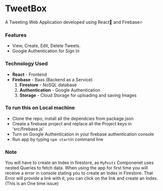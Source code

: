 # TweetBox
A Tweeting Web Application developed using React🚀 and Firebase🔥

### Features 
* View, Create, Edit, Delete Tweets.
* Google Authentication for Sign In

### Technology Used
* **React** - Frontend
* **Firebase** - Baas (Backend as a Service)
    1. **Firestore** - NoSQL database
    2. **Authentication** - Google Authentication
    3. **Storage** - Cloud Storage for uploading and saving Images

### To run this on Local machine
* Clone the repo, install all the dependcies from package.json
* Create a firebase project and replace all the Project keys in 'src/firebase.js'
* Turn on Google Authentication in your firebase authentication console
* Run app by typing `npm start`in command line

### Note
You will have to create an Index in firestore, as `MyPosts` Componenet uses nested Queries to fetch data. When using the app for first time you will receive a error in console stating you to create an Index in Firestore. That Error will provide a link with it, you can click on the link and create an Index. (This is an One time issue)
